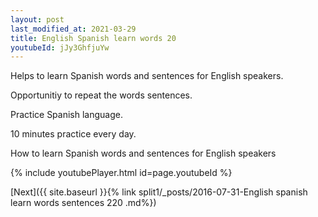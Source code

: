 ```yaml
---
layout: post
last_modified_at: 2021-03-29
title: English Spanish learn words 20 
youtubeId: jJy3GhfjuYw
---
```

 
 
Helps to learn Spanish words and sentences for English speakers.

Opportunitiy to repeat the words sentences. 

Practice Spanish language. 
 
10 minutes practice every day. 
 
How to learn Spanish words and sentences for English speakers 
 
{% include youtubePlayer.html id=page.youtubeId %}
 
 
[Next]({{ site.baseurl }}{% link  split1/_posts/2016-07-31-English spanish learn words sentences 220 .md%})
 
